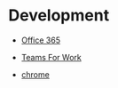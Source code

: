 # Development

* [Office 365](https://support.microsoft.com/en-us/office/download-and-install-or-reinstall-microsoft-365-or-office-2021-on-a-pc-or-mac-4414eaaf-0478-48be-9c42-23adc4716658)

* [Teams For Work](https://www.microsoft.com/en-us/microsoft-teams/download-app)

* [chrome](https://www.google.com/chrome/bsem/download/en_us/)